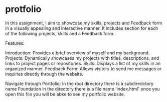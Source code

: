 # protfolio

In this assignment, I aim to showcase my skills, projects and Feedback form in a visually appealing and interactive manner. It includes section for each of the following projects, skills and a Feedback form. 


Features:

Introduction: Provides a brief overview of myself and my background.
Projects: Dynamically showcases my projects with titles, descriptions, and links to project pages or repositories.
Skills: Displays a list of my skills in an organized manner.
Feedback Form: Allows visitors to send me messages or inquiries directly through the website.



Navigate through Portfolio:
In the root directory there is a subdiredctory name Foundation in the directory there is a file name 'index.html' once you open this file you will be abke to see my portfolio website.


